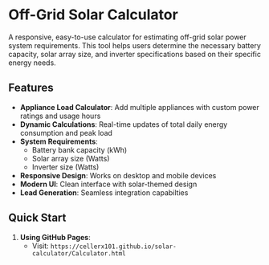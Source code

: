 # Off-Grid Solar Calculator

A responsive, easy-to-use calculator for estimating off-grid solar power system requirements. This tool helps users determine the necessary battery capacity, solar array size, and inverter specifications based on their specific energy needs.

##  Features

- **Appliance Load Calculator**: Add multiple appliances with custom power ratings and usage hours
- **Dynamic Calculations**: Real-time updates of total daily energy consumption and peak load
- **System Requirements**:
  - Battery bank capacity (kWh)
  - Solar array size (Watts)
  - Inverter size (Watts)
- **Responsive Design**: Works on desktop and mobile devices
- **Modern UI**: Clean interface with solar-themed design
- **Lead Generation**: Seamless integration capabilties

##  Quick Start

1. **Using GitHub Pages**:
   - Visit: `https://cellerx101.github.io/solar-calculator/Calculator.html`
